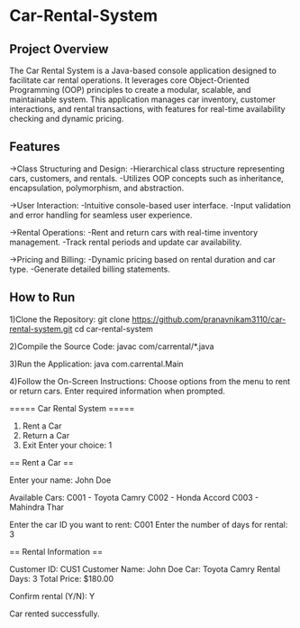# Car-Rental-System
## Project Overview
The Car Rental System is a Java-based console application designed to facilitate car rental operations. It leverages core Object-Oriented Programming (OOP) principles to create a modular, scalable, and maintainable system. This application manages car inventory, customer interactions, and rental transactions, with features for real-time availability checking and dynamic pricing.

## Features
->Class Structuring and Design:
  -Hierarchical class structure representing cars, customers, and rentals.
  -Utilizes OOP concepts such as inheritance, encapsulation, polymorphism, and abstraction.
  
->User Interaction:
  -Intuitive console-based user interface.
  -Input validation and error handling for seamless user experience.
  
->Rental Operations:
  -Rent and return cars with real-time inventory management.
  -Track rental periods and update car availability.
  
 ->Pricing and Billing:
  -Dynamic pricing based on rental duration and car type.
  -Generate detailed billing statements.


## How to Run
1)Clone the Repository:
  git clone https://github.com/pranavnikam3110/car-rental-system.git
cd car-rental-system

2)Compile the Source Code:
  javac com/carrental/*.java

3)Run the Application:
  java com.carrental.Main

4)Follow the On-Screen Instructions:
   Choose options from the menu to rent or return cars.
   Enter required information when prompted.

   ===== Car Rental System =====
1. Rent a Car
2. Return a Car
3. Exit
Enter your choice: 1

== Rent a Car ==

Enter your name: John Doe

Available Cars:
C001 - Toyota Camry
C002 - Honda Accord
C003 - Mahindra Thar

Enter the car ID you want to rent: C001
Enter the number of days for rental: 3

== Rental Information ==

Customer ID: CUS1
Customer Name: John Doe
Car: Toyota Camry
Rental Days: 3
Total Price: $180.00

Confirm rental (Y/N): Y

Car rented successfully.

